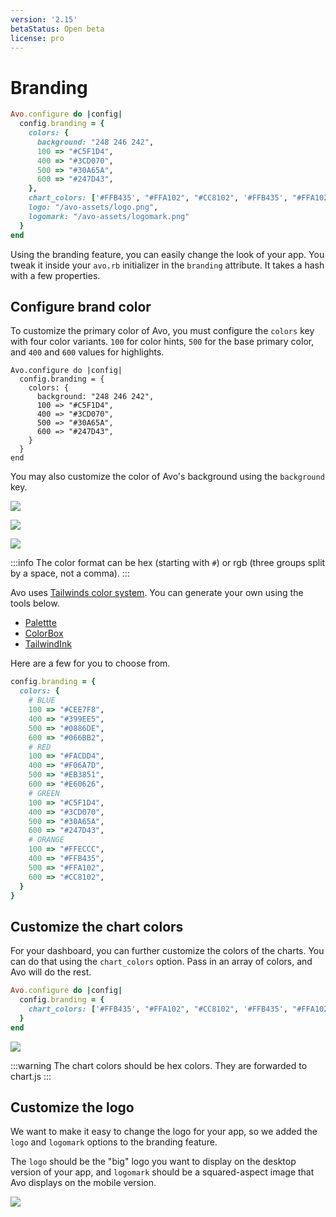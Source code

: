 ```yaml
---
version: '2.15'
betaStatus: Open beta
license: pro
---
```


# Branding

```ruby
Avo.configure do |config|
  config.branding = {
    colors: {
      background: "248 246 242",
      100 => "#C5F1D4",
      400 => "#3CD070",
      500 => "#30A65A",
      600 => "#247D43",
    },
    chart_colors: ['#FFB435', "#FFA102", "#CC8102", '#FFB435', "#FFA102", "#CC8102"],
    logo: "/avo-assets/logo.png",
    logomark: "/avo-assets/logomark.png"
  }
end
```

Using the branding feature, you can easily change the look of your app. You tweak it inside your `avo.rb` initializer in the `branding` attribute. It takes a hash with a few properties.

## Configure brand color

To customize the primary color of Avo, you must configure the `colors` key with four color variants. `100` for color hints, `500` for the base primary color, and `400` and `600` values for highlights.

```ruby{4-8}
Avo.configure do |config|
  config.branding = {
    colors: {
      background: "248 246 242",
      100 => "#C5F1D4",
      400 => "#3CD070",
      500 => "#30A65A",
      600 => "#247D43",
    }
  }
end
```

You may also customize the color of Avo's background using the `background` key.

![](/assets/img/branding/green.jpg)

![](/assets/img/branding/red.jpg)

![](/assets/img/branding/orange.jpg)

:::info
The color format can be hex (starting with `#`) or rgb (three groups split by a space, not a comma).
:::


Avo uses [Tailwinds color system](https://tailwindcss.com/docs/customizing-colors). You can generate your own using the tools below.

 - [Palettte](https://palettte.app/)
 - [ColorBox](https://colorbox.io/)
 - [TailwindInk](https://tailwind.ink/)

Here are a few for you to choose from.

```ruby
config.branding = {
  colors: {
    # BLUE
    100 => "#CEE7F8",
    400 => "#399EE5",
    500 => "#0886DE",
    600 => "#066BB2",
    # RED
    100 => "#FACDD4",
    400 => "#F06A7D",
    500 => "#EB3851",
    600 => "#E60626",
    # GREEN
    100 => "#C5F1D4",
    400 => "#3CD070",
    500 => "#30A65A",
    600 => "#247D43",
    # ORANGE
    100 => "#FFECCC",
    400 => "#FFB435",
    500 => "#FFA102",
    600 => "#CC8102",
  }
}
```

## Customize the chart colors

For your dashboard, you can further customize the colors of the charts. You can do that using the `chart_colors` option. Pass in an array of colors, and Avo will do the rest.

```ruby
Avo.configure do |config|
  config.branding = {
    chart_colors: ['#FFB435', "#FFA102", "#CC8102", '#FFB435', "#FFA102", "#CC8102"],
  }
end
```

![](/assets/img/branding/chart-colors.jpg)

:::warning
The chart colors should be hex colors. They are forwarded to chart.js
:::

## Customize the logo

We want to make it easy to change the logo for your app, so we added the `logo` and `logomark` options to the branding feature.

The `logo` should be the "big" logo you want to display on the desktop version of your app, and `logomark` should be a squared-aspect image that Avo displays on the mobile version.

![](/assets/img/branding/logomark.gif)
